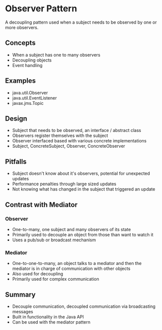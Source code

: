 # Observer Pattern #

A decoupling pattern used when a subject needs to be observed by one or more observers.

## Concepts ##
- When a subject has one to many observers
- Decoupling objects
- Event handling

## Examples ##
- java.util.Observer
- java.util.EventListener
- javax.jms.Topic

## Design ##
- Subject that needs to be observed, an interface / abstract class
- Observers register themselves with the subject
- Observer interfaced based with various concrete implementations
- Subject, ConcreteSubject, Observer, ConcreteObserver

## Pitfalls ##
- Subject doesn't know about it's observers, potential for unexpected updates
- Performance penalties through large sized updates
- Not knowing what has changed in the subject that triggered an update

## Contrast with Mediator ##

### Observer ###
- One-to-many, one subject and many observers of its state
- Primarily used to decouple an object from those than want to watch it
- Uses a pub/sub or broadcast mechanism

### Mediator ###
- One-to-one-to-many, an object talks to a mediator and then the mediator is in charge of communication with other objects
- Also used for decoupling
- Primarily used for complex communication


## Summary ##
- Decouple communication, decoupled communication via broadcasting messages
- Built in functionality in the Java API
- Can be used with the mediator pattern

